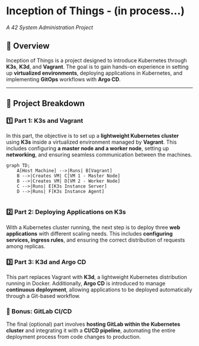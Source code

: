 # Inception of Things  - (in process...)
*A 42 System Administration Project*

## 📌 Overview  
Inception of Things is a project designed to introduce Kubernetes through **K3s**, **K3d**, and **Vagrant**. The goal is to gain hands-on experience in setting up **virtualized environments**, deploying applications in Kubernetes, and implementing **GitOps** workflows with **Argo CD**.

---

## 📂 Project Breakdown  

### **1️⃣ Part 1: K3s and Vagrant**  
In this part, the objective is to set up a **lightweight Kubernetes cluster** using **K3s** inside a virtualized environment managed by **Vagrant**. This includes configuring **a master node and a worker node**, setting up **networking**, and ensuring seamless communication between the machines.

```mermaid
graph TD;
    A[Host Machine] -->|Runs| B[Vagrant]
    B -->|Creates VM| C[VM 1 - Master Node]
    B -->|Creates VM| D[VM 2 - Worker Node]
    C -->|Runs| E[K3s Instance Server]
    D -->|Runs| F[K3s Instance Agent]


```
### **2️⃣ Part 2: Deploying Applications on K3s**  
With a Kubernetes cluster running, the next step is to deploy three **web applications** with different scaling needs. This includes **configuring services, ingress rules**, and ensuring the correct distribution of requests among replicas.

### **3️⃣ Part 3: K3d and Argo CD**  
This part replaces Vagrant with **K3d**, a lightweight Kubernetes distribution running in Docker. Additionally, **Argo CD** is introduced to manage **continuous deployment**, allowing applications to be deployed automatically through a Git-based workflow.

### **🌟 Bonus: GitLab CI/CD**  
The final (optional) part involves **hosting GitLab within the Kubernetes cluster** and integrating it with a **CI/CD pipeline**, automating the entire deployment process from code changes to production.


